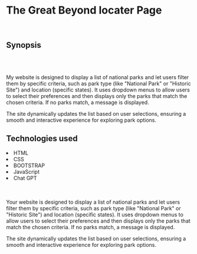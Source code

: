 <h1>The Great Beyond locater Page</h1>
<br>
<h2><b>Synopsis</b> </h2>
<br>
<br>
<p>My website is designed to display a list of national parks and let users filter them by specific criteria, such as park type (like "National Park" or "Historic Site") and location (specific states). It uses dropdown menus to allow users to select their preferences and then displays only the parks that match the chosen criteria. If no parks match, a message is displayed.

The site dynamically updates the list based on user selections, ensuring a smooth and interactive experience for exploring park options.</p>

<h2><b>Technologies used</b> </h2>
<li>HTML</li>
<li>CSS</li>
<li>BOOTSTRAP</li>
<li>JavaScript</li>
<li>Chat GPT</li>
<br>
<br>
<p>Your website is designed to display a list of national parks and let users filter them by specific criteria, such as park type (like "National Park" or "Historic Site") and location (specific states). It uses dropdown menus to allow users to select their preferences and then displays only the parks that match the chosen criteria. If no parks match, a message is displayed.

The site dynamically updates the list based on user selections, ensuring a smooth and interactive experience for exploring park options.</p>